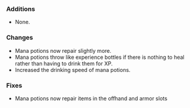 ### Additions
* None.

### Changes
* Mana potions now repair slightly more.
* Mana potions throw like experience bottles if there is nothing to heal rather than having to drink them for XP.
* Increased the drinking speed of mana potions.

### Fixes
* Mana potions now repair items in the offhand and armor slots